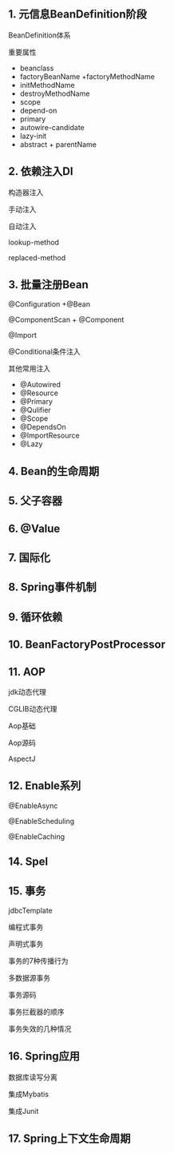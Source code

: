 ## 1. 元信息BeanDefinition阶段 

BeanDefinition体系

重要属性

- beanclass
- factoryBeanName +factoryMethodName
- initMethodName
- destroyMethodName
- scope
- depend-on
- primary
- autowire-candidate
- lazy-init
- abstract + parentName

## 2. 依赖注入DI

构造器注入

手动注入

自动注入

lookup-method

replaced-method

## 3. 批量注册Bean

@Configuration +@Bean

@ComponentScan + @Component

@Import

@Conditional条件注入

其他常用注入

- @Autowired
- @Resource
- @Primary
- @Qulifier
- @Scope
- @DependsOn
- @ImportResource
- @Lazy

## 4. Bean的生命周期



## 5. 父子容器



## 6. @Value



## 7. 国际化



## 8. Spring事件机制

## 9. 循环依赖

## 10. BeanFactoryPostProcessor



## 11. AOP

jdk动态代理

CGLIB动态代理

Aop基础

Aop源码

AspectJ

## 12. Enable系列

@EnableAsync

@EnableScheduling

@EnableCaching



## 14. Spel



## 15. 事务

jdbcTemplate

编程式事务

声明式事务

事务的7种传播行为

多数据源事务

事务源码

事务拦截器的顺序

事务失效的几种情况



## 16. Spring应用

数据库读写分离

集成Mybatis

集成Junit



## 17. Spring上下文生命周期